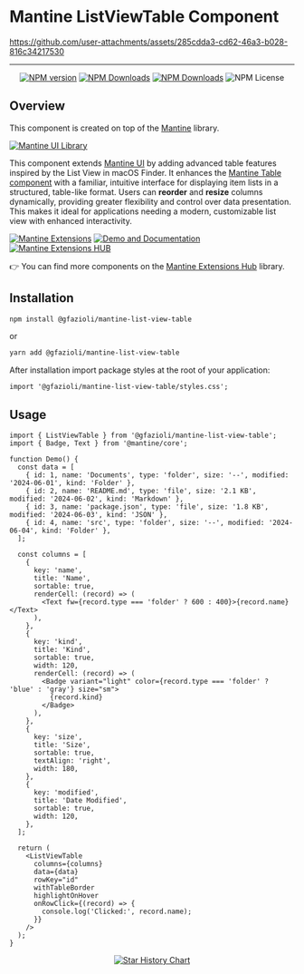 # Mantine ListViewTable Component

https://github.com/user-attachments/assets/285cdda3-cd62-46a3-b028-816c34217530

---

<div align="center">
  
  [![NPM version](https://img.shields.io/npm/v/%40gfazioli%2Fmantine-list-view-table?style=for-the-badge)](https://www.npmjs.com/package/@gfazioli/mantine-list-view-table)
  [![NPM Downloads](https://img.shields.io/npm/dm/%40gfazioli%2Fmantine-list-view-table?style=for-the-badge)](https://www.npmjs.com/package/@gfazioli/mantine-list-view-table)
  [![NPM Downloads](https://img.shields.io/npm/dy/%40gfazioli%2Fmantine-list-view-table?style=for-the-badge&label=%20&color=f90)](https://www.npmjs.com/package/@gfazioli/mantine-list-view-table)
  ![NPM License](https://img.shields.io/npm/l/%40gfazioli%2Fmantine-list-view-table?style=for-the-badge)

</div>

## Overview

This component is created on top of the [Mantine](https://mantine.dev/) library.

[![Mantine UI Library](https://img.shields.io/badge/-MANTINE_UI_LIBRARY-blue?style=for-the-badge&labelColor=black&logo=mantine
)](https://mantine.dev/)

This component extends [Mantine UI](https://mantine.dev/) by adding advanced table features inspired by the List View in macOS Finder. It enhances the [Mantine Table component](https://mantine.dev/core/table/) with a familiar, intuitive interface for displaying item lists in a structured, table-like format. Users can **reorder** and **resize** columns dynamically, providing greater flexibility and control over data presentation. This makes it ideal for applications needing a modern, customizable list view with enhanced interactivity.

[![Mantine Extensions](https://img.shields.io/badge/-Watch_the_Video-blue?style=for-the-badge&labelColor=black&logo=youtube
)](https://www.youtube.com/playlist?list=PL85tTROKkZrWyqCcmNCdWajpx05-cTal4)
[![Demo and Documentation](https://img.shields.io/badge/-Demo_%26_Documentation-blue?style=for-the-badge&labelColor=black&logo=typescript
)](https://gfazioli.github.io/mantine-list-view-table/)
[![Mantine Extensions HUB](https://img.shields.io/badge/-Mantine_Extensions_Hub-blue?style=for-the-badge&labelColor=blue
)](https://mantine-extensions.vercel.app/)

👉 You can find more components on the [Mantine Extensions Hub](https://mantine-extensions.vercel.app/) library.


## Installation

```sh
npm install @gfazioli/mantine-list-view-table
```
or 

```sh
yarn add @gfazioli/mantine-list-view-table
```

After installation import package styles at the root of your application:

```tsx
import '@gfazioli/mantine-list-view-table/styles.css';
```

## Usage

```tsx
import { ListViewTable } from '@gfazioli/mantine-list-view-table';
import { Badge, Text } from '@mantine/core';

function Demo() {
  const data = [
    { id: 1, name: 'Documents', type: 'folder', size: '--', modified: '2024-06-01', kind: 'Folder' },
    { id: 2, name: 'README.md', type: 'file', size: '2.1 KB', modified: '2024-06-02', kind: 'Markdown' },
    { id: 3, name: 'package.json', type: 'file', size: '1.8 KB', modified: '2024-06-03', kind: 'JSON' },
    { id: 4, name: 'src', type: 'folder', size: '--', modified: '2024-06-04', kind: 'Folder' },
  ];

  const columns = [
    {
      key: 'name',
      title: 'Name',
      sortable: true,
      renderCell: (record) => (
        <Text fw={record.type === 'folder' ? 600 : 400}>{record.name}</Text>
      ),
    },
    {
      key: 'kind',
      title: 'Kind',
      sortable: true,
      width: 120,
      renderCell: (record) => (
        <Badge variant="light" color={record.type === 'folder' ? 'blue' : 'gray'} size="sm">
          {record.kind}
        </Badge>
      ),
    },
    {
      key: 'size',
      title: 'Size',
      sortable: true,
      textAlign: 'right',
      width: 180,
    },
    {
      key: 'modified',
      title: 'Date Modified',
      sortable: true,
      width: 120,
    },
  ];

  return (
    <ListViewTable
      columns={columns}
      data={data}
      rowKey="id"
      withTableBorder
      highlightOnHover
      onRowClick={(record) => {
        console.log('Clicked:', record.name);
      }}
    />
  );
}
```
<div align="center">
  
[![Star History Chart](https://api.star-history.com/svg?repos=gfazioli/mantine-list-view-table&type=Timeline)](https://www.star-history.com/#gfazioli/mantine-list-view-table&Timeline)

</div>
